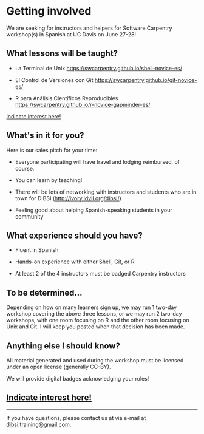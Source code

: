 # Getting involved

We are seeking for instructors and helpers for 
Software Carpentry workshop(s) in Spanish at UC Davis on June 27-28!

## What lessons will be taught?

* La Terminal de Unix https://swcarpentry.github.io/shell-novice-es/

* El Control de Versiones con Git https://swcarpentry.github.io/git-novice-es/

* R para Análisis Científicos Reproducibles https://swcarpentry.github.io/r-novice-gapminder-es/

[Indicate interest here!](https://goo.gl/forms/3tHz3HDzmZTbvetx2)

## What's in it for you?

Here is our sales pitch for your time:

* Everyone participating will have travel and lodging reimbursed, of course.

* You can learn by teaching!

* There will be lots of networking with instructors and students who are in town for DIBSI (http://ivory.idyll.org/dibsi/)

* Feeling good about helping Spanish-speaking students in your community

## What experience should you have?

* Fluent in Spanish

* Hands-on experience with either Shell, Git, or R

* At least 2 of the 4 instructors must be badged Carpentry instructors 

## To be determined...

Depending on how on many learners sign up, 
we may run 1 two-day workshop covering the above three lessons, 
or we may run 2 two-day workshops, 
with one room focusing on R and the other room focusing on Unix and Git. 
I will keep you posted when that decision has been made.

## Anything else I should know?

All material generated and used during the workshop must be licensed
under an open license (generally CC-BY).

We will provide digital badges acknowledging your roles!

## [Indicate interest here!](https://goo.gl/forms/3tHz3HDzmZTbvetx2)

----

If you have questions, please contact us at via e-mail at [dibsi.training@gmail.com](mailto:dibsi.training@gmail.com).
